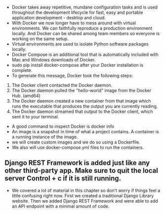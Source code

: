 - Docker takes away repetitive, mundane configuration tasks and is used throughout the development lifecycle for fast, easy and portable application development - desktop and cloud.
- With Docker we now longer have to mess around with virtual environments. We can faithfully reproduce a production environment locally. And Docker can be shared among team members so everyone is working on the same setup. 
- Virtual environments are used to isolate Python software packages locally.
- Docker Compose is an additional tool that is automatically included with Mac and Windows downloads of Docker.
- sudo pip install docker-compose after your Docker installation is complete.
- To generate this message, Docker took the following steps:
 1. The Docker client contacted the Docker daemon.
 2. The Docker daemon pulled the "hello-world" image from the Docker Hub.
    (amd64)
 3. The Docker daemon created a new container from that image which runs the
    executable that produces the output you are currently reading.
 4. The Docker daemon streamed that output to the Docker client, which sent it
    to your terminal.
- A good command to inspect Docker is docker info
-  An image is a snapshot in time of what a project contains. A container is a running instance of the image.
- we will create custom images and we do so using a Dockerfile. 
- We also will use docker-compose.yml files to run the containers.
## Django REST Framework is added just like any other third-party app. Make sure to quit the local server Control + c if it is still running.
- We covered a lot of material in this chapter so don’t worry if things feel a little confusing right now. First we created a traditional Django Library website. Then we added Django REST Framework and were able to add an API endpoint with a minimal amount of code.

